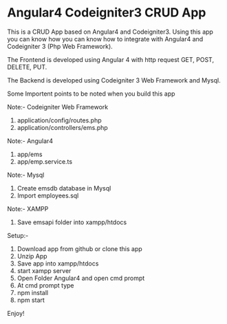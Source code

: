 # Angular4 Codeigniter3 CRUD App
This is a CRUD App based on Angular4 and Codeigniter3. Using this app you can know how you can know how to integrate with Angular4 and Codeigniter 3 (Php Web Framework).

The Frontend is developed using Angular 4 with http request GET, POST, DELETE, PUT.

 The Backend is developed using Codeigniter 3 Web Framework and Mysql.

Some Importent points to be noted when you build this app

Note:- Codeigniter Web Framework
1. application/config/routes.php
2. application/controllers/ems.php

Note:- Angular4
1. app/ems
2. app/emp.service.ts

Note:- Mysql
1. Create emsdb database in Mysql
2. Import employees.sql

Note:- XAMPP
1. Save emsapi folder into xampp/htdocs

Setup:-
1. Download app from github or clone this app
2. Unzip App
3. Save app into xampp/htdocs
4. start xampp server
5. Open Folder Angular4 and open cmd prompt
6. At cmd prompt type
7. npm install
8. npm start


Enjoy!




